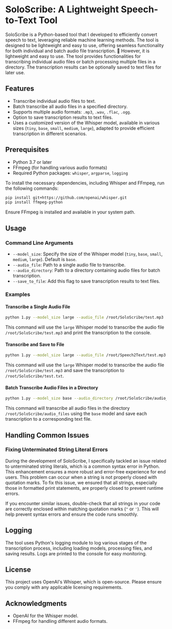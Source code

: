 # SoloScribe: A Lightweight Speech-to-Text Tool

SoloScribe is a Python-based tool that I developed to efficiently convert speech to text, leveraging reliable machine learning methods. The tool is designed to be lightweight and easy to use, offering seamless functionality for both individual and batch audio file transcription.  However, it is lightweight and easy to use. The tool provides functionalities for transcribing individual audio files or batch processing multiple files in a directory. The transcription results can be optionally saved to text files for later use.

## Features
- Transcribe individual audio files to text.
- Batch transcribe all audio files in a specified directory.
- Supports multiple audio formats: `.mp3`, `.wav`, `.flac`, `.ogg`.
- Option to save transcription results to text files.
- Uses a customized version of the Whisper model, available in various sizes (`tiny`, `base`, `small`, `medium`, `large`), adapted to provide efficient transcription in different scenarios.

## Prerequisites
- Python 3.7 or later
- FFmpeg (for handling various audio formats)
- Required Python packages: `whisper`, `argparse`, `logging`

To install the necessary dependencies, including Whisper and FFmpeg, run the following commands:
```sh
pip install git+https://github.com/openai/whisper.git
pip install ffmpeg-python
```
Ensure FFmpeg is installed and available in your system path.

## Usage
### Command Line Arguments
- `--model_size`: Specify the size of the Whisper model (`tiny`, `base`, `small`, `medium`, `large`). Default is `base`.
- `--audio_file`: Path to a single audio file to transcribe.
- `--audio_directory`: Path to a directory containing audio files for batch transcription.
- `--save_to_file`: Add this flag to save transcription results to text files.

### Examples
#### Transcribe a Single Audio File
```sh
python 1.py --model_size large --audio_file /root/SoloScribe/test.mp3
```
This command will use the `large` Whisper model to transcribe the audio file `/root/SoloScribe/test.mp3` and print the transcription to the console.

#### Transcribe and Save to File
```sh
python 1.py --model_size large --audio_file /root/Speech2Text/test.mp3 --save_to_file
```
This command will use the `large` Whisper model to transcribe the audio file `/root/SoloScribe/test.mp3` and save the transcription to `/root/SoloScribe/test.txt`.

#### Batch Transcribe Audio Files in a Directory
```sh
python 1.py --model_size base --audio_directory /root/SoloScribe/audio_files --save_to_file
```
This command will transcribe all audio files in the directory `/root/SoloScribe/audio_files` using the `base` model and save each transcription to a corresponding text file.

## Handling Common Issues
### Fixing Unterminated String Literal Errors
During the development of SoloScribe, I specifically tackled an issue related to unterminated string literals, which is a common syntax error in Python. This enhancement ensures a more robust and error-free experience for end users. This problem can occur when a string is not properly closed with quotation marks. To fix this issue, we ensured that all strings, especially those in formatted print statements, are properly closed to prevent runtime errors.

If you encounter similar issues, double-check that all strings in your code are correctly enclosed within matching quotation marks (`"` or `'`). This will help prevent syntax errors and ensure the code runs smoothly.

## Logging
The tool uses Python's logging module to log various stages of the transcription process, including loading models, processing files, and saving results. Logs are printed to the console for easy monitoring.

## License
This project uses OpenAI's Whisper, which is open-source. Please ensure you comply with any applicable licensing requirements.

## Acknowledgments
- OpenAI for the Whisper model.
- FFmpeg for handling different audio formats.
